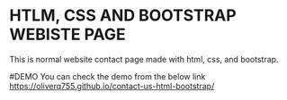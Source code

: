 # HTLM, CSS AND BOOTSTRAP WEBISTE PAGE
This is normal website contact page made with html, css, and bootstrap. 

#DEMO
You can check the demo from the below link 
https://oliverq755.github.io/contact-us-html-bootstrap/
